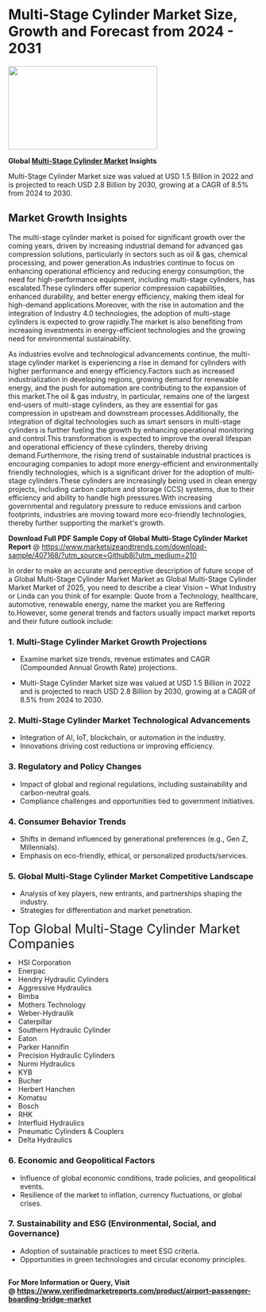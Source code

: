 <H1>Multi-Stage Cylinder Market Size, Growth and Forecast from 2024 - 2031</H1><img class="aligncenter size-medium wp-image-584254" src="https://thirdeyenews.in/wp-content/uploads/2024/09/Global-Market-Research-300x168.jpeg" alt="" width="300" height="168" /><p><strong>Global&nbsp;<a href="https://www.marketsizeandtrends.com/download-sample/407168/?utm_source=Github8j?utm_medium=210">Multi-Stage Cylinder Market</a> Insights</strong></p><p>Multi-Stage Cylinder Market size was valued at USD 1.5 Billion in 2022 and is projected to reach USD 2.8 Billion by 2030, growing at a CAGR of 8.5% from 2024 to 2030.</p><p><h2>Market Growth Insights</h2> <p>The multi-stage cylinder market is poised for significant growth over the coming years, driven by increasing industrial demand for advanced gas compression solutions, particularly in sectors such as oil & gas, chemical processing, and power generation.As industries continue to focus on enhancing operational efficiency and reducing energy consumption, the need for high-performance equipment, including multi-stage cylinders, has escalated.These cylinders offer superior compression capabilities, enhanced durability, and better energy efficiency, making them ideal for high-demand applications.Moreover, with the rise in automation and the integration of Industry 4.0 technologies, the adoption of multi-stage cylinders is expected to grow rapidly.The market is also benefiting from increasing investments in energy-efficient technologies and the growing need for environmental sustainability. </p> <p>As industries evolve and technological advancements continue, the multi-stage cylinder market is experiencing a rise in demand for cylinders with higher performance and energy efficiency.Factors such as increased industrialization in developing regions, growing demand for renewable energy, and the push for automation are contributing to the expansion of this market.The oil & gas industry, in particular, remains one of the largest end-users of multi-stage cylinders, as they are essential for gas compression in upstream and downstream processes.Additionally, the integration of digital technologies such as smart sensors in multi-stage cylinders is further fueling the growth by enhancing operational monitoring and control.This transformation is expected to improve the overall lifespan and operational efficiency of these cylinders, thereby driving demand.Furthermore, the rising trend of sustainable industrial practices is encouraging companies to adopt more energy-efficient and environmentally friendly technologies, which is a significant driver for the adoption of multi-stage cylinders.These cylinders are increasingly being used in clean energy projects, including carbon capture and storage (CCS) systems, due to their efficiency and ability to handle high pressures.With increasing governmental and regulatory pressure to reduce emissions and carbon footprints, industries are moving toward more eco-friendly technologies, thereby further supporting the market's growth.</p><p><span class=""><strong>Download Full PDF Sample Copy of Global Multi-Stage Cylinder Market Report</strong> @ <a href="https://www.marketsizeandtrends.com/download-sample/407168/?utm_source=Github8j?utm_medium=210" target="_blank">https://www.marketsizeandtrends.com/download-sample/407168/?utm_source=Github8j?utm_medium=210</a></span></p><p>In order to make an accurate and perceptive description of future scope of a Global&nbsp;Multi-Stage Cylinder Market Market as Global&nbsp;Multi-Stage Cylinder Market Market of 2025, you need to describe a clear Vision &ndash; What Industry or Linda can you think of for example: Quote from a Technology, healthcare, automotive, renewable energy, name the market you are Reffering to.However, some general trends and factors usually impact market reports and their future outlook include:</p><h3>1.&nbsp;<strong>Multi-Stage Cylinder Market Growth Projections</strong></h3><ul><li>Examine market size trends, revenue estimates and CAGR (Compounded Annual Growth Rate) projections.</li><li><p>Multi-Stage Cylinder Market size was valued at USD 1.5 Billion in 2022 and is projected to reach USD 2.8 Billion by 2030, growing at a CAGR of 8.5% from 2024 to 2030.</p></li></ul><h3>2.&nbsp;<strong>Multi-Stage Cylinder Market Technological Advancements</strong></h3><ul><li>Integration of AI, IoT, blockchain, or automation in the industry.</li><li>Innovations driving cost reductions or improving efficiency.</li></ul><h3>3.&nbsp;<strong>Regulatory and Policy Changes</strong></h3><ul><li>Impact of global and regional regulations, including sustainability and carbon-neutral goals.</li><li>Compliance challenges and opportunities tied to government initiatives.</li></ul><h3>4.&nbsp;<strong>Consumer Behavior Trends</strong></h3><ul><li>Shifts in demand influenced by generational preferences (e.g., Gen Z, Millennials).</li><li>Emphasis on eco-friendly, ethical, or personalized products/services.</li></ul><h3>5.&nbsp;<strong>Global Multi-Stage Cylinder Market Competitive Landscape</strong></h3><ul><li>Analysis of key players, new entrants, and partnerships shaping the industry.</li><li>Strategies for differentiation and market penetration.</li></ul><p data-pm-slice="1 1 []"><span style="color: inherit; font-family: inherit; font-size: 25px;">Top Global Multi-Stage Cylinder Market Companies</span></p><div class="" data-test-id=""><p><li>HSI Corporation</li><li> Enerpac</li><li> Hendry Hydraulic Cylinders</li><li> Aggressive Hydraulics</li><li> Bimba</li><li> Mothers Technology</li><li> Weber-Hydraulik</li><li> Caterpillar</li><li> Southern Hydraulic Cylinder</li><li> Eaton</li><li> Parker Hannifin</li><li> Precision Hydraulic Cylinders</li><li> Nurmi Hydraulics</li><li> KYB</li><li> Bucher</li><li> Herbert Hanchen</li><li> Komatsu</li><li> Bosch</li><li> RHK</li><li> Interfluid Hydraulics</li><li> Pneumatic Cylinders & Couplers</li><li> Delta Hydraulics</li></p></div><h3>6.&nbsp;<strong>Economic and Geopolitical Factors</strong></h3><ul><li>Influence of global economic conditions, trade policies, and geopolitical events.</li><li>Resilience of the market to inflation, currency fluctuations, or global crises.</li></ul><h3>7.&nbsp;<strong>Sustainability and ESG (Environmental, Social, and Governance)</strong></h3><ul><li>Adoption of sustainable practices to meet ESG criteria.</li><li>Opportunities in green technologies and circular economy principles.</li></ul><h2><strong style="font-size: 14px;">For More Information or Query, Visit @&nbsp;</strong><a style="background-color: #ffffff; font-size: 14px;" href="https://www.marketsizeandtrends.com/report/multi-stage-cylinder-market/" target="_blank">https://www.verifiedmarketreports.com/product/airport-passenger-boarding-bridge-market</a></h2>